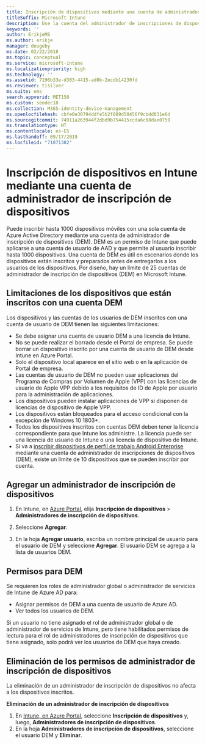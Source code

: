 ```yaml
---
title: Inscripción de dispositivos mediante una cuenta de administrador de inscripción de dispositivos
titleSuffix: Microsoft Intune
description: Use la cuenta del administrador de inscripciones de dispositivos para inscribir dispositivos en Intune.
keywords: ''
author: ErikjeMS
ms.author: erikje
manager: dougeby
ms.date: 02/22/2018
ms.topic: conceptual
ms.service: microsoft-intune
ms.localizationpriority: high
ms.technology: ''
ms.assetid: 7196b33e-d303-4415-ad0b-2ecdb14230fd
ms.reviewer: tisilver
ms.suite: ems
search.appverid: MET150
ms.custom: seodec18
ms.collection: M365-identity-device-management
ms.openlocfilehash: cbfe0e30794ddfe5b2f089d50456f9cbdd031e6d
ms.sourcegitcommit: 74911a263944f2dbd9b754415ccda6c68dae0759
ms.translationtype: HT
ms.contentlocale: es-ES
ms.lasthandoff: 09/17/2019
ms.locfileid: "71071382"
---
```

# <a name="enroll-devices-in-intune-by-using-a-device-enrollment-manager-account"></a>Inscripción de dispositivos en Intune mediante una cuenta de administrador de inscripción de dispositivos

Puede inscribir hasta 1000 dispositivos móviles con una sola cuenta de Azure Active Directory mediante una cuenta de administrador de inscripción de dispositivos (DEM). DEM es un permiso de Intune que puede aplicarse a una cuenta de usuario de AAD y que permite al usuario inscribir hasta 1000 dispositivos. Una cuenta de DEM es útil en escenarios donde los dispositivos están inscritos y preparados antes de entregarlos a los usuarios de los dispositivos. Por diseño, hay un límite de 25 cuentas de administrador de inscripción de dispositivos (DEM) en Microsoft Intune.

## <a name="limitations-of-devices-that-are-enrolled-with-a-dem-account"></a>Limitaciones de los dispositivos que están inscritos con una cuenta DEM

Los dispositivos y las cuentas de los usuarios de DEM inscritos con una cuenta de usuario de DEM tienen las siguientes limitaciones:

- Se debe asignar una cuenta de usuario DEM a una licencia de Intune.
- No se puede realizar el borrado desde el Portal de empresa. Se puede borrar un dispositivo inscrito por una cuenta de usuario de DEM desde Intune en Azure Portal.
- Solo el dispositivo local aparece en el sitio web o en la aplicación de Portal de empresa.
- Las cuentas de usuario de DEM no pueden usar aplicaciones del Programa de Compras por Volumen de Apple (VPP) con las licencias de usuario de Apple VPP debido a los requisitos de ID de Apple por usuario para la administración de aplicaciones.
- Los dispositivos pueden instalar aplicaciones de VPP si disponen de licencias de dispositivo de Apple VPP.
- Los dispositivos están bloqueados para el acceso condicional con la excepción de Windows 10 1803+.
- Todos los dispositivos inscritos con cuentas DEM deben tener la licencia correspondiente para que Intune los administre. La licencia puede ser una licencia de usuario de Intune o una licencia de dispositivo de Intune.
- Si va a [inscribir dispositivos de perfil de trabajo Android Enterprise](android-work-profile-enroll.md) mediante una cuenta de administrador de inscripciones de dispositivos (DEM), existe un límite de 10 dispositivos que se pueden inscribir por cuenta.


## <a name="add-a-device-enrollment-manager"></a>Agregar un administrador de inscripción de dispositivos

1. En Intune, en [Azure Portal](https://aka.ms/intuneportal), elija **Inscripción de dispositivos** > **Administradores de inscripción de dispositivos**.

2. Seleccione **Agregar**.

3. En la hoja **Agregar usuario**, escriba un nombre principal de usuario para el usuario de DEM y seleccione **Agregar**. El usuario DEM se agrega a la lista de usuarios DEM.

## <a name="permissions-for-dem"></a>Permisos para DEM

Se requieren los roles de administrador global o administrador de servicios de Intune de Azure AD para:
- Asignar permisos de DEM a una cuenta de usuario de Azure AD.
- Ver todos los usuarios de DEM.

Si un usuario no tiene asignado el rol de administrador global o de administrador de servicios de Intune, pero tiene habilitados permisos de lectura para el rol de administradores de inscripción de dispositivos que tiene asignado, solo podrá ver los usuarios de DEM que haya creado.


## <a name="remove-device-enrollment-manager-permissions"></a>Eliminación de los permisos de administrador de inscripción de dispositivos

La eliminación de un administrador de inscripción de dispositivos no afecta a los dispositivos inscritos.

**Eliminación de un administrador de inscripción de dispositivos**

1. En [Intune, en Azure Portal](https://aka.ms/intuneportal), seleccione **Inscripción de dispositivos** y, luego, **Administradores de inscripción de dispositivos**.
2. En la hoja **Administradores de inscripción de dispositivos**, seleccione el usuario DEM y **Eliminar**.

